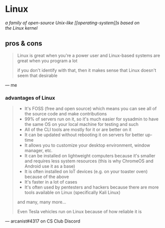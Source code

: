 # Linux

_a family of open-source Unix-like [[operating-system]]s based on the Linux kernel_

## pros & cons

> Linux is great when you're a power user and Linux-based systems are great when you program a lot
>
> if you don't identify with that, then it makes sense that Linux doesn't seem that desirable

&mdash; me

### advantages of Linux

> - It's FOSS (free and open source) which means you can see all of the source code and make contributions
> - 99% of servers run on it, so it's much easier for sysadmin to have the same OS on your local machine for testing and such
> - All of the CLI tools are mostly for it or are better on it
> - It can be updated without rebooting it on servers for better up-time
> - It allows you to customize your desktop environment, window manager, etc.
> - It can be installed on lightweight computers because it's smaller and requires less system resources (this is why ChromeOS and Android use it as a base)
> - It is often installed on IoT devices (e.g. on your toaster oven) because of the above
> - It's faster in a lot of cases
> - It's often used by pentesters and hackers because there are more tools available on Linux (specifically Kali Linux)
>
> and many, many more...
>
> Even Tesla vehicles run on Linux because of how reliable it is

&mdash; arcanist#4317 on CS Club Discord

